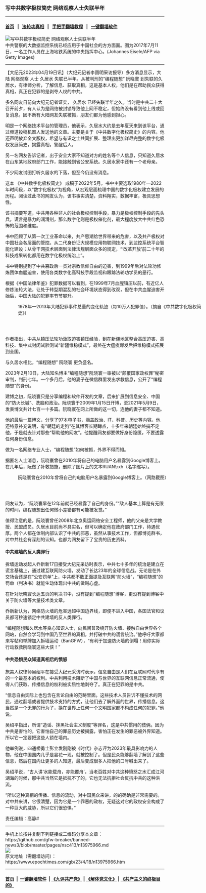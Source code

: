 ### 写中共数字极权简史 网络观察人士失联半年
------------------------

#### [首页](https://github.com/gfw-breaker/banned-news3/blob/master/README.md) &nbsp;&nbsp;|&nbsp;&nbsp; [法轮功真相](https://github.com/begood0513/basic/blob/master/README.md)  &nbsp;&nbsp;|&nbsp;&nbsp; [手把手翻墙教程](https://github.com/gfw-breaker/guides/wiki)  &nbsp;&nbsp;|&nbsp;&nbsp; [一键翻墙软件](https://github.com/gfw-breaker/nogfw/blob/master/README.md)  



<div><img alt="写中共数字极权简史 网络观察人士失联半年" class="attachment-djy_600_400 size-djy_600_400 wp-post-image" src="https://i.epochtimes.com/assets/uploads/2023/04/id13976681-GettyImages-819890836-600x400.jpg"/>
<div class="caption">
 中共警察的大数据监控系统已经应用于中国社会的方方面面。图为2017年7月11日，一名工作人员在上海地铁系统的中央指挥中心。(Johannes Eisele/AFP via Getty Images)
</div></div><hr/>


<div><p>
 【大纪元2023年04月19日讯】（大纪元记者李圆明采访报导）多方消息显示，大陆
 <ok href="https://www.epochtimes.com/gb/tag/%E7%BD%91%E7%BB%9C%E8%A7%82%E5%AF%9F.html">
  网络观察
 </ok>
 人士
 <ok href="https://www.epochtimes.com/gb/tag/%E4%B9%85%E5%B1%85%E6%B0%B4.html">
  久居水
 </ok>
 失联已半年。从被判刑的“编程随想”
 <ok href="https://www.epochtimes.com/gb/tag/%E9%98%AE%E6%99%93%E5%AF%B0.html">
  阮晓寰
 </ok>
 到失联的久居水，有律师分析，了解信息、获取真相，这是基本人权，他们是在帮助民众获得真相，真正在犯罪的是剥夺人权的中共。
</p>
<p>
 多名网友日前向大纪元记者证实，
 <ok href="https://www.epochtimes.com/gb/tag/%E4%B9%85%E5%B1%85%E6%B0%B4.html">
  久居水
 </ok>
 已经失联半年之久。当时是中共二十大召开前夕，有人认为是网络被封锁导致他上网不稳定，但始终没有看到他上线或回复消息。因不断有大陆网友失联被抓，朋友们都为他感到担心。
</p>
<p>
 明是一个网络技术平台的管理员，他表示，久居水大约是去年夏天来到该平台，通过频道投稿机器人发送他的文章。主要是关于《中共数字化极权简史》的内容。他还声明放弃全文版权，希望与有识之士共同扩展、整理出更加详尽完整的数字化极权发展简史，揭露真相，警醒后人。
</p>
<p>
 另一名网友告诉记者，出于安全大家不知道对方的姓名等个人信息，只知道久居水在山东某地政府部门工作，能接触到省公安系统。久居水家中还有一个老母亲。
</p>
<p>
 不少网友试图打听久居水的下落，但至今仍没有消息。
</p>
<p>
 这本
 <ok href="https://i.epochtimes.com/assets/uploads/2023/04/id13976662-f3bdf4a2c207550da4e83978604ba2e0.pdf">
  《中共数字化极权简史》
 </ok>
 成稿于2022年5月。书中主要选取1980年—2022年时间段，以“数字化极权”为视角，从宏观层面梳理中国的数字化极权建立发展的历程。阅读过此书的网友认为，该书事实清楚，资料翔实，数据丰富，极具思想性。
</p>
<p>
 该书摘要写道，中共用各种非人的社会极权控制手段，暴力是极权控制手段的先头兵，谎言是暴力的润滑剂，那么数字化则是极权催化剂，最大程度放大中共红色恐怖的范围和维度。
</p>
<p>
 书中回顾了从第一次工业革命以来，共产思潮给世界带来的危害，以及共产极权对中国社会各层面的管控。从二代身份证大规模应用物联网技术，到监控系统平台智能化建设；从骨干网技术层面到法律法规层面众多的规定，“‘改革开放’前二十年的科技成果转化都用在数字化极权统治上”。
</p>
<p>
 书中特别提到了中共篡政后一贯对宗教信仰自由的迫害，到1999年后对法轮功修炼团体血腥迫害，使用各类数字化高科技手段监视和跟踪法轮功学员的恶行。
</p>
<p>
 根据《中国法律年鉴》犯罪数据可以看到，在1999年7月血腥镇压以前，有近亿人修炼法轮大法，让处于转型期混乱的社会环境状态得到改观，但在中共血腥迫害开始后，中国大陆的犯罪率节节攀升。
</p>
<figure aria-describedby="caption-attachment-13976010" class="wp-caption aligncenter" id="attachment_13976010" style="width: 600px">
 <ok href="https://i.epochtimes.com/assets/uploads/2023/04/id13976010-fzl2FotoJet.jpg" target="_blank">
  <img alt="" class="size-large wp-image-13976010" src="https://i.epochtimes.com/assets/uploads/2023/04/id13976010-fzl2FotoJet-600x400.jpg"/>
 </ok>
 <br/><figcaption class="wp-caption-text" id="caption-attachment-13976010">
  1978年—2013年大陆犯罪事件总量的变化轨迹（每10万人犯罪值）。（摘自《中共数字化极权简史》）
 </figcaption><br/>
</figure><br/>
<p>
 作者指出，中共从镇压法轮功汲取迫害镇压经验，到在新疆地区整合高压迫害、高科技、集中式封闭试验测试“新疆维稳模式”，最终在大瘟疫爆发后把维稳模式拓展到全国。
</p>
<p>
 与久居水相比，“编程随想”
 <ok href="https://www.epochtimes.com/gb/tag/%E9%98%AE%E6%99%93%E5%AF%B0.html">
  阮晓寰
 </ok>
 更负盛名。
</p>
<p>
 2023年2月10日，大陆知名博主“编程随想”阮晓寰一审被以“颠覆国家政权罪”秘密审判，判刑七年。一个多月后，他的妻子在微信群里发出求救信息，公开了“编程随想”的身份。
</p>
<p>
 建博之初，阮晓寰只是分享编程和软件开发的文章，后来扩展到信息安全、中国的“防火长城”、洗脑和政治。阮晓寰于2009年1月15日开博，至2021年5月9日，发表博文共计七百一十多篇。阮晓寰在网上所做的这一切，连他的妻子都不知道。
</p>
<p>
 他的最后一篇博文，分享了97本电子书，涵盖政治、IT、科普、历史等内容。他还特意补充说明，有“朝廷的走狗”在其博客长期蹲点，十多年来朝廷始终搞不定他，于是就去针对那些“帮助他的网友”。他提醒网友都要做好身份隐匿，不要透露任何身份信息。
</p>
<p>
 做为一名网络专业人士，“编程随想”如何被抓，外界不得而知。
</p>
<p>
 据匿名人士消息，阮晓寰曾在2010年将自己的电脑用户名暴露到Google博客上。在几年后，阮做了补救措施，删除了图片上的文本RUAN\rxh（名字缩写）。
</p>
<figure aria-describedby="caption-attachment-13975980" class="wp-caption aligncenter" id="attachment_13975980" style="width: 600px">
 <ok href="https://i.epochtimes.com/assets/uploads/2023/04/id13975980-photo_2023-04-18-18.57.54.jpeg" target="_blank">
  <img alt="" class="size-large wp-image-13975980" src="https://i.epochtimes.com/assets/uploads/2023/04/id13975980-photo_2023-04-18-18.57.54-600x501.jpeg"/>
 </ok>
 <br/><figcaption class="wp-caption-text" id="caption-attachment-13975980">
  阮晓寰曾在2010年曾将自己的电脑用户名暴露到Google博客上。（网路截图）
 </figcaption><br/>
</figure><br/>
<p>
 网友认为，“阮晓寰早在12年前就已经暴露了自己的身份。”“敌人基本上算是有无限的时间，编程随想出任何微小差错都有可能被发觉。”
</p>
<p>
 值得注意的是，阮晓寰曾任2008年北京奥运网络安全工程师，他的父亲是大学教授、民盟成员。久居水目前尚不具实名，但可以确定他在政府部门工作，待遇优厚。两个人都在体制内部认识了中共的邪恶，虽然从事技术工作，但都博览群书，对中共社会有深刻的认知。也都为网友留下了宝贵的历史资料。
</p>
<h4>
 中共建墙的反人类罪行
</h4>
<p>
 拆墙运动发起人乔新新17日接受大纪元采访时表示，中共七十多年的统治是建立在谎言基础上，通过建互联网防火墙，发动了长达23年的全球信息战。无论是在外交场合还是在“公安罚单”上，中共都不敢正面提及互联网“防火墙”，“编程随想”的罚单（判决书）就能生动体现出中共的做贼心虚。
</p>
<p>
 在针对阮晓寰长达五页的判决书中，没有提到“编程随想”博客，更没有提到博客中关于防火墙等大量技术类文章。
</p>
<p>
 乔新新认为，网络防火墙的危害远超中国边界线，即便不进入中国，各国法官和议员都可秒速锁定中共建墙的反人类罪行。
</p>
<p>
 “编程随想和久居水等良心知识人士，向民间普及绕开防火墙、接触自由世界各个网站，自然会学习到中国乃至世界的真相，并打破中共的谎言统治。”他呼吁大家都来写帖和举牌加入拆墙运动（BanGFW），“有利于加速防火墙的倒塌！用你实际行动救救阮晓寰这些大侠！”
</p>
<h4>
 中共恐惧民众知道真相后的愤怒
</h4>
<p>
 旅美人权律师吴绍平在接受大纪元采访时表示，信息自由是人们在互联网时代享有的一个最基本的权利。中共利用技术阻断了中国与世界的互联网信息正常流通，使得人们获取、传播信息的权利被实质性地剥夺了。真正在犯罪的是中共。
</p>
<p>
 “信息自由实际上也包含在言论自由的范畴里面。这些技术人员告诉不懂技术的网民，通过翻墙或者提供技术支持的方式，让他们去了解外面的世界，传播信息。这当然是一个无罪的行为了，换在世界上任何一个文明国家都不构成任何的犯罪。”他说。
</p>
<p>
 吴绍平指出，所谓“造谣、抹黑社会主义制度”等罪名，这是中共惯用的伎俩。因为中共是害怕的，它害怕自己的罪恶历史被揭露，害怕正在发生的罪恶被外界知道。所以它一定要把这些人锁在墙内。
</p>
<p>
 他举例说，四通桥勇士彭立发刚刚被《时代》杂志评为2023年最具影响力的人物，他在中国国内几乎是昙花一现，就被控制了。但是民众能够翻墙了解到了这些信息，然后在国内让更多的人知道，最后变成很多人把他的口号喊出来了。
</p>
<p>
 吴绍平说，“古人讲‘水能载舟，亦能覆舟’，当老百姓对中共这种愤怒之水汇成江河湖海的时候，那中共当然它是抵抗不了的，它也无法抗拒社会反抗中共的这种洪流。
</p>
<p>
 “所以这种真相的传播、信息的流动，对中国民众来讲，的的确确是非常需要的。对中共来讲，它很清楚，因为它是一个罪恶的政权，无疑这对它的政权安全构成了一种巨大的威胁，所以它们很恐惧。”
</p>
<p>
 责任编辑：高静#
</p>
</div>
<hr/>
手机上长按并复制下列链接或二维码分享本文章：<br/>
https://github.com/gfw-breaker/banned-news3/blob/master/pages/nsc413/n13975966.md <br/>
<a href='https://github.com/gfw-breaker/banned-news3/blob/master/pages/nsc413/n13975966.md'><img src='https://github.com/gfw-breaker/banned-news3/blob/master/pages/nsc413/n13975966.md.png'/></a> <br/>
原文地址（需翻墙访问）：https://www.epochtimes.com/gb/23/4/18/n13975966.htm


------------------------
#### [首页](https://github.com/gfw-breaker/banned-news3/blob/master/README.md) &nbsp;|&nbsp; [一键翻墙软件](https://github.com/gfw-breaker/nogfw/blob/master/README.md) &nbsp;| [《九评共产党》](https://github.com/gfw-breaker/9ping.md/blob/master/README.md#九评之一评共产党是什么) | [《解体党文化》](https://github.com/gfw-breaker/jtdwh.md/blob/master/README.md) | [《共产主义的终极目的》](https://github.com/gfw-breaker/gczydzjmd.md/blob/master/README.md)


<img src='http://gfw-breaker.win/banned-news3/pages/nsc413/n13975966.md' width='0px' height='0px'/>